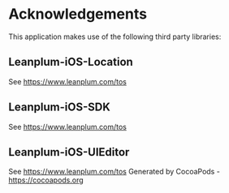 # Acknowledgements
This application makes use of the following third party libraries:

## Leanplum-iOS-Location

See https://www.leanplum.com/tos

## Leanplum-iOS-SDK

See https://www.leanplum.com/tos

## Leanplum-iOS-UIEditor

See https://www.leanplum.com/tos
Generated by CocoaPods - https://cocoapods.org
